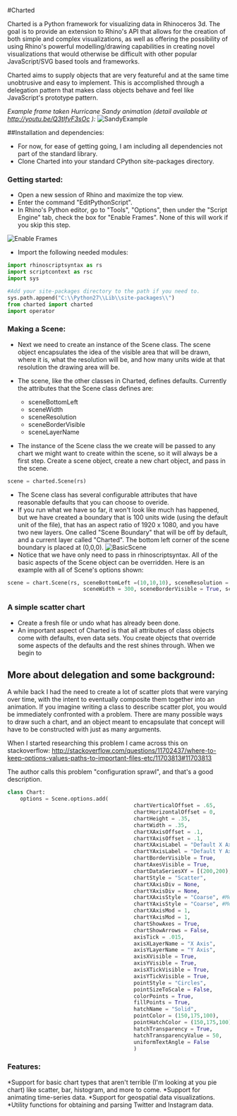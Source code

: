 #Charted


Charted is a Python framework for visualizing data in Rhinoceros 3d.  The goal is to provide an 
extension to Rhino's API that allows for the creation of both simple and complex
visualizations, as well as offering the possibility of using Rhino's powerful modelling/drawing capabilities in creating novel visualizations that would
otherwise be difficult with other popular JavaScript/SVG based tools and frameworks.

Charted aims to supply objects that are very featureful and at the same time 
unobtrusive and easy to implement.  This is accomplished through a delegation pattern that makes 
class objects behave and feel like JavaScript's prototype pattern.

*Example frame taken Hurricane Sandy animation (detail available at http://youtu.be/Q3tIfvF3sOc ):*
![SandyExample](https://raw.github.com/frankfralick/Charted/master/images/1845.png)

##Installation and dependencies:

  * For now, for ease of getting going, I am including all dependencies not part of the standard library.
  * Clone Charted into your standard CPython site-packages directory.

### Getting started:

  * Open a new session of Rhino and maximize the top view.
  * Enter the command "EditPythonScript".
  * In Rhino's Python editor, go to "Tools", "Options", then under the "Script Engine" tab, check the box for "Enable Frames".  None of this will work if
you skip this step.

![Enable Frames](https://raw.github.com/frankfralick/Charted/master/images/FramesEnabled.PNG)

  * Import the following needed modules:

```python
import rhinoscriptsyntax as rs
import scriptcontext as rsc
import sys

#Add your site-packages directory to the path if you need to.
sys.path.append("C:\\Python27\\Lib\\site-packages\\")
from charted import charted
import operator

```

### Making a Scene:

* Next we need to create an instance of the Scene class.  The scene object encapsulates the idea of the visible area that will be drawn, where it is, what the resolution will be, and how many units wide at that resolution the drawing area will be.      
* The scene, like the other classes in Charted, defines defaults.   Currently the attributes that the Scene class defines are: 
  * sceneBottomLeft
  * sceneWidth 
  * sceneResolution
  * sceneBorderVisible
  * sceneLayerName

* The instance of the Scene class the we create will be passed to any chart we might want to create within the scene, so it will always be a first step.  Create a scene object, create a new chart object, and pass in the scene. 

```python
scene = charted.Scene(rs)
```



* The Scene class has several configurable attributes that have reasonable defaults that you can choose to overide. 
* If you run what we have so far, it won't look like much has happened, but we have created a boundary that is 100 units wide (using the default unit of the file), that has an aspect ratio of 1920 x 1080, and you have two new layers.  One called "Scene Boundary" that will be off by default, and a current layer called "Charted".  The bottom left corner of the scene boundary is placed at (0,0,0). 
![BasicScene](https://raw.github.com/frankfralick/Charted/master/images/BasicScene.png)
* Notice that we have only need to pass in rhinoscriptsyntax.  All of the basic aspects of the Scene object can be overridden.  Here is an example with all of Scene's options shown:

```python
scene = chart.Scene(rs, sceneBottomLeft =(10,10,10), sceneResolution = (640,480), 
                        sceneWidth = 300, sceneBorderVisible = True, sceneLayerName = "Test Scene")
```

### A simple scatter chart
* Create a fresh file or undo what has already been done.  
* An important aspect of Charted is that all attributes of class objects come with defaults, even data sets.  You create objects that override some aspects of the defaults and the rest shines through.  When we begin to 


## More about delegation and some background:

A while back I had the need to create a lot of scatter plots that were varying over time, with the 
intent to eventually composite them together into an animation.  If you imagine writing a class to describe 
scatter plot, you would be immediately confronted with a problem.  There are many possible ways to draw
such a chart, and an object meant to encapsulate that concept will have to be constructed with just as many 
arguments.

When I started researching this problem I came across this on stackoverflow:  http://stackoverflow.com/questions/11702437/where-to-keep-options-values-paths-to-important-files-etc/11703813#11703813

The author calls this problem "configuration sprawl", and that's a good description.

```python
class Chart:
    options = Scene.options.add(
                                        chartVerticalOffset = .65,
                                        chartHorizontalOffset = 0,
                                        chartHeight = .35,
                                        chartWidth = .35,
                                        chartXAxisOffset = .1,
                                        chartYAxisOffset = .1,
                                        chartXAxisLabel = "Default X Axis Label",
                                        chartYAxisLabel = "Default Y Axis Label",
                                        chartBorderVisible = True,
                                        chartAxesVisible = True,
                                        chartDataSeriesXY = [(200,200),(650,4),(50,6),(70,80)],
                                        chartStyle = "Scatter",
                                        chartXAxisDiv = None,
                                        chartYAxisDiv = None,
                                        chartXAxisStyle = "Coarse", #Medium, Fine
                                        chartYAxisStyle = "Coarse", #Medium, Fine
                                        chartXAxisMod = 1,
                                        chartYAxisMod = 1,
                                        chartShowAxes = True,
                                        chartShowArrows = False,
                                        axisTick = .015,
                                        axisXLayerName = "X Axis",
                                        axisYLayerName = "Y Axis",
                                        axisXVisible = True,
                                        axisYVisible = True,
                                        axisXTickVisible = True,
                                        axisYTickVisible = True,
                                        pointStyle = "Circles",
                                        pointSizeToScale = False,
                                        colorPoints = True,
                                        fillPoints = True,
                                        hatchName = "Solid",
                                        pointColor = (150,175,100),
                                        pointHatchColor = (150,175,100),
                                        hatchTransparency = True,
                                        hatchTransparencyValue = 50,
                                        uniformTextAngle = False
                                        )

```


### Features:

*Support for basic chart types that aren't terrible (I'm looking at you pie chart) like scatter, bar, histogram, and more to come.
*Support for animating time-series data.
*Support for geospatial data visualizations.
*Utility functions for obtaining and parsing Twitter and Instagram data.





